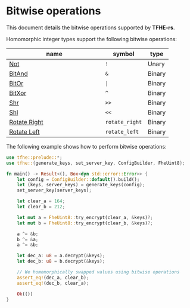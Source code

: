 # Bitwise operations

This document details the bitwise operations supported by **TFHE-rs**.

Homomorphic integer types support the following bitwise operations:

<table><thead><tr><th width="242">name</th><th>symbol</th><th>type</th></tr></thead><tbody><tr><td><a href="https://doc.rust-lang.org/std/ops/trait.Not.html">Not</a></td><td><code>!</code></td><td>Unary</td></tr><tr><td><a href="https://doc.rust-lang.org/std/ops/trait.BitAnd.html">BitAnd</a></td><td><code>&#x26;</code></td><td>Binary</td></tr><tr><td><a href="https://doc.rust-lang.org/std/ops/trait.BitOr.html">BitOr</a></td><td><code>|</code></td><td>Binary</td></tr><tr><td><a href="https://doc.rust-lang.org/std/ops/trait.BitXor.html">BitXor</a></td><td><code>^</code></td><td>Binary</td></tr><tr><td><a href="https://doc.rust-lang.org/std/ops/trait.Shr.html">Shr</a></td><td><code>>></code></td><td>Binary</td></tr><tr><td><a href="https://doc.rust-lang.org/std/ops/trait.Shl.html">Shl</a></td><td><code>&#x3C;&#x3C;</code></td><td>Binary</td></tr><tr><td><a href="https://doc.rust-lang.org/std/primitive.u32.html#method.rotate_right">Rotate Right</a></td><td><code>rotate_right</code></td><td>Binary</td></tr><tr><td><a href="https://doc.rust-lang.org/std/primitive.u32.html#method.rotate_left">Rotate Left</a></td><td><code>rotate_left</code></td><td>Binary</td></tr></tbody></table>

The following example shows how to perform bitwise operations:

```rust
use tfhe::prelude::*;
use tfhe::{generate_keys, set_server_key, ConfigBuilder, FheUint8};

fn main() -> Result<(), Box<dyn std::error::Error>> {
    let config = ConfigBuilder::default().build();
    let (keys, server_keys) = generate_keys(config);
    set_server_key(server_keys);

    let clear_a = 164;
    let clear_b = 212;

    let mut a = FheUint8::try_encrypt(clear_a, &keys)?;
    let mut b = FheUint8::try_encrypt(clear_b, &keys)?;

    a ^= &b;
    b ^= &a;
    a ^= &b;

    let dec_a: u8 = a.decrypt(&keys);
    let dec_b: u8 = b.decrypt(&keys);

    // We homomorphically swapped values using bitwise operations
    assert_eq!(dec_a, clear_b);
    assert_eq!(dec_b, clear_a);

    Ok(())
}
```
